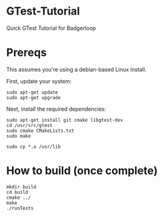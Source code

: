 # GTest-Tutorial
Quick GTest Tutorial for Badgerloop

# Prereqs

This assumes you're using a debian-based Linux install.

First, update your system:

```
sudo apt-get update
sudo apt-get upgrade
```

Next, install the required dependencies:

```
sudo apt-get install git cmake libgtest-dev
cd /usr/src/gtest
sudo cmake CMakeLists.txt
sudo make

sudo cp *.a /usr/lib
```


# How to build (once complete)

```
mkdir build
cd build
cmake ../
make
./runTests
```

